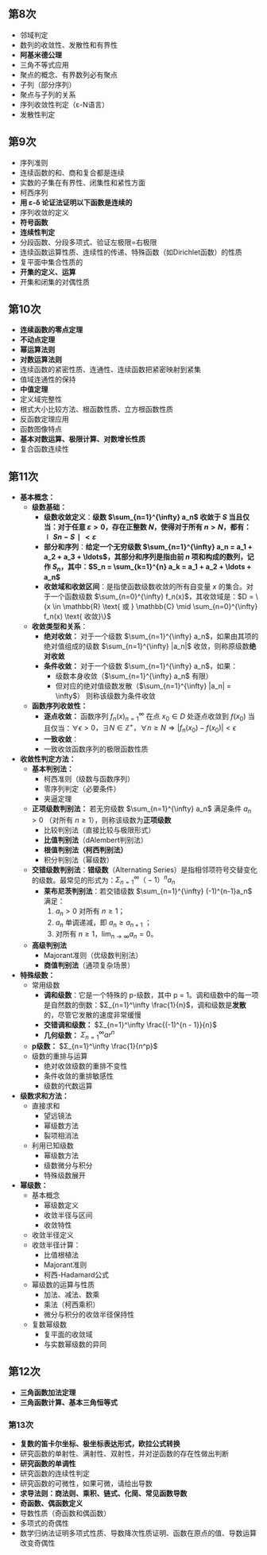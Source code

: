 




## 第8次

- 邻域判定
- 数列的收敛性、发散性和有界性
- **阿基米德公理**
- 三角不等式应用
- 聚点的概念、有界数列必有聚点
- 子列（部分序列）
- 聚点与子列的关系
- 序列收敛性判定（ε-N语言）
- 发散性判定
## 第9次

- 序列准则
- 连续函数的和、商和复合都是连续
- 实数的子集在有界性、闭集性和紧性方面
- 柯西序列
- **用 ε-δ 论证法证明以下函数是连续的**
- 序列收敛的定义
- **符号函数**
- **连续性判定**
- 分段函数、分段多项式、验证左极限=右极限
- 连续函数运算性质、连续性的传递、特殊函数（如Dirichlet函数）的性质
- 复平面中集合性质的
- **开集的定义、运算**
- 开集和闭集的对偶性质
## 第10次

- **连续函数的零点定理**
- **不动点定理**
- **幂运算法则**
- **对数运算法则**
- 连续函数的紧密性质、连通性、连续函数把紧密映射到紧集
- 值域连通性的保持
- **中值定理**
- 定义域完整性
- 根式大小比较方法、根函数性质、立方根函数性质
- 反函数定理应用
- 函数图像特点
- **基本对数运算、极限计算、对数增长性质**
- 复合函数连续性

## 第11次

- **基本概念：**
	- **级数基础：**
		- **级数收敛定义**：**级数 $\sum_{n=1}^{\infty} a_n$ 收敛于 $S$ 当且仅当：对于任意 $\varepsilon > 0$，存在正整数 $N$，使得对于所有 $n > N$，都有：  $∣Sn−S∣<ε$**
		- **部分和序列**：**给定一个无穷级数 $\sum_{n=1}^{\infty} a_n = a_1 + a_2 + a_3 + \ldots$，其部分和序列是指由前 $n$ 项和构成的数列，记作 ${S_n}$，其中：$S_n = \sum_{k=1}^{n} a_k = a_1 + a_2 + \ldots + a_n$**
		- **收敛域和收敛区间**：是指使函数级数收敛的所有自变量 $x$ 的集合。对于一个函数级数 $\sum_{n=0}^{\infty} f_n(x)$，其收敛域是：$D = \{x \in \mathbb{R} \text{ 或 } \mathbb{C} \mid \sum_{n=0}^{\infty} f_n(x) \text{ 收敛}\}$
	- **收敛类型和关系**：
		- **绝对收敛：** 对于一个级数 $\sum_{n=1}^{\infty} a_n$，如果由其项的绝对值组成的级数 $\sum_{n=1}^{\infty} |a_n|$ 收敛，则称原级数**绝对收敛**
		- **条件收敛：** 对于一个级数 $\sum_{n=1}^{\infty} a_n$，如果：
			- 级数本身收敛（$\sum_{n=1}^{\infty} a_n$ 有限）
			- 但对应的绝对值级数发散（$\sum_{n=1}^{\infty} |a_n| = \infty$）
			则称该级数为条件收敛
	- **函数序列收敛性：** 
		- **逐点收敛：** 函数序列 ${f_n(x)}_{n=1}^{\infty}$ 在点 $x_0 \in D$ 处逐点收敛到 $f(x_0)$ 当且仅当：$\forall \epsilon > 0，\exists N \in \mathbb{Z}^+，\forall n \geq N \Rightarrow  |f_n(x_0) - f(x_0)| < \epsilon$
		- **一致收敛**：
		- 一致收敛函数序列的极限函数性质
- **收敛性判定方法：**
	- **基本判别法：**
		- 柯西准则（级数与函数序列）
		- 零序列判定（必要条件）
		- 夹逼定理
	- **正项级数判别法：**   若无穷级数 $\sum_{n=1}^{\infty} a_n$ 满足条件 $a_n > 0$ （对所有 $n \geq 1$），则称该级数为**正项级数**
		- 比较判别法（直接比较与极限形式）
		- **比值判别法**（dAlembert判别法）
		- **根值判别法（柯西判别法）**
		- 积分判别法（幂级数）
	- **交错级数判别法**：**错级数**（Alternating Series）是指相邻项符号交替变化的级数。最常见的形式为：$Σ_{n=1}^\infty （-1）^na_n$
		- **莱布尼茨判别法**：若交错级数 $\sum_{n=1}^{\infty} (-1)^{n-1}a_n$ 满足：
			1. $a_n > 0$ 对所有 $n \geq 1$；
			2. ${a_n}$ 单调递减，即 $a_n \geq a_{n+1}$ ；
			3. 对所有 $n \geq 1$，$\lim_{n \to \infty} a_n = 0$。
	- **高级判别法**
		- Majorant准则（优级数判别法）
		- **商值判别法**（通项复杂场景）
- **特殊级数：**
	- 常用级数
		- **调和级数**：它是一个特殊的 p-级数，其中 p = 1。调和级数中的每一项是自然数的倒数：$Σ_{n=1}^\infty \frac{1}{n}$，调和级数是**发散**的，尽管它发散的速度非常缓慢
		- **交错调和级数：** $Σ_{n=1}^\infty \frac{(-1)^{n - 1}}{n}$
		- **几何级数：** $Σ_{n=1}^\infty ar^n$
	- **p级数：**  $Σ_{n=1}^\infty \frac{1}{n^p}$
	- 级数的重排与运算
		- 绝对收敛级数的重排不变性
		- 条件收敛的重排敏感性
		- 级数的代数运算
- **级数求和方法：**
	- 直接求和
		- 望远镜法
		- 幂级数方法
		- 裂项相消法
	- 利用已知级数
		- 幂级数方法
		- 级数微分与积分
		- 特殊级数展开
- **幂级数：**
	- 基本概念
		- 幂级数定义
		- 收敛半径与区间
		- 收敛特性
	- 收敛半径定义
	- 收敛半径计算：
		- 比值根植法
		- Majorant准则
		- 柯西-Hadamard公式
	- 幂级数的运算与性质
		- 加法、减法、数乘
		- 乘法（柯西乘积）
		- 微分与积分的收敛半径保持性
	- 复数幂级数
		- 复平面的收敛域
		- 与实数幂级数的异同
## 第12次

- **三角函数加法定理**
- **三角函数计算、基本三角恒等式**


### 第13次

- **复数的笛卡尔坐标、极坐标表达形式，欧拉公式转换**
- 研究函数的单射性、满射性、双射性，并对逆函数的存在性做出判断
- **研究函数的单调性**
- 研究函数的连续性判定
- 研究函数的可微性，如果可微，请给出导数
- **求导法则：商法则、乘积、链式、化简、常见函数导数**
- **奇函数、偶函数定义**
- 导数性质（奇函数和偶函数）
- 多项式的奇偶性
- 数学归纳法证明多项式性质、导数降次性质证明、函数在原点的值、导数运算改变奇偶性